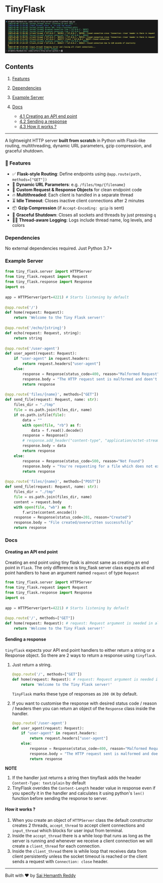 # TinyFlask

![A screenshot showing tinyflask logs](./banner.png)

## Contents

1. [Features](#-features)
2. [Dependencies](#dependencies)
3. [Example Server](#example-server)
4. [Docs](#docs)

   * [4.1 Creating an API end point](#creating-an-api-end-point)
   * [4.2 Sending a response ](#sending-a-response)
   * [4.3 How it works ?](#how-it-works-)

---

A lightweight HTTP server **built from scratch** in Python with Flask-like routing, multithreading, dynamic URL parameters, gzip compression, and graceful shutdown.

### 🚀 Features

* ✅ **Flask-style Routing**: Define endpoints using `@app.route(path, methods=["GET"])`
* 🧠 **Dynamic URL Parameters**: e.g. `/files/tmp/{filename}`
* 💬 **Custom Request & Response Objects** for clean endpoint code
* 🔥 **Multithreaded**: Each client is handled in a separate thread
* ⏳ **Idle Timeout**: Closes inactive client connections after 2 minutes
* 📦 **Gzip Compression** (if `Accept-Encoding: gzip` is sent)
* 🚫 **Graceful Shutdown**: Closes all sockets and threads by just pressing `q`
* 👨‍💻 **Thread-aware Logging**: Logs include thread name, log levels, and colors

### Dependencies

No external dependencies required. Just Python 3.7+

### Example Server

```python
from tiny_flask.server import HTTPServer
from tiny_flask.request import Request
from tiny_flask.response import Response
import os

app = HTTPServer(port=4221) # Starts listening by default

@app.route('/')
def home(request: Request):
    return 'Welcome to the Tiny Flask server!'

@app.route('/echo/{string}')
def echo(request: Request, string):
    return string

@app.route('/user-agent')
def user_agent(request: Request):
    if "user-agent" in request.headers:
        return request.headers["user-agent"]
    else:
        response = Response(status_code=400, reason="Malformed Request")
        response.body = "The HTTP request sent is malformed and doen't contain user-agent header in it"
        return response

@app.route('files/{name}', methods=["GET"])
def send_file(request: Request, name: str):
    files_dir = "./tmp"
    file = os.path.join(files_dir, name)
    if os.path.isfile(file):
        data = ""
        with open(file, "rb") as f:
            data = f.read().decode()
        response = Response()
        # response.add_header("content-type", "application/octet-stream")
        response.body = data
        return response
    else:
        response = Response(status_code=500, reason="Not Found")
        response.body = "You're requesting for a file which does not exist on this server"
        return response

@app.route('files/{name}', methods=["POST"])
def send_file(request: Request, name: str):
    files_dir = "./tmp"
    file = os.path.join(files_dir, name)
    content = request.body
    with open(file, "wb") as f:
        f.write(content.encode())
    response = Response(status_code=201, reason="Created")
    response.body = "File created/overwritten successfully"
    return response
```

### Docs

#### Creating an API end point

Creating an end point using tiny flask is almost same as creating an end point in `Flask`. The only difference is tiny\_flask server class expects all end point handlers to have an argument named `request` of type `Request`

```python
from tiny_flask.server import HTTPServer
from tiny_flask.request import Request
from tiny_flask.response import Response
import os

app = HTTPServer(port=4221) # Starts listening by default

@app.route('/', methods=["GET"])
def home(request: Request): # request: Request argument is needed in all end point handlers
    return 'Welcome to the Tiny Flask server!'
```

#### Sending a response

`tinyflask` expects your API end point handlers to either return a string or a Response object. So there are 2 ways to return a response using `tinyflask`.

1. Just return a string.

   ```python
   @app.route('/', methods=["GET"])
   def home(request: Request): # request: Request argument is needed in all end point handlers
       return 'Welcome to the Tiny Flask server!'
   ```

   `TinyFlask` marks these type of responses as `200 OK` by default.
2. If you want to customise the response with desired status code / reason / headers then you can return an object of the `Response` class inside the handler.

   ```python
   @app.route('/user-agent')
   def user_agent(request: Request):
       if "user-agent" in request.headers:
           return request.headers["user-agent"]
       else:
           response = Response(status_code=400, reason="Malformed Request")
           response.body = "The HTTP request sent is malformed and doen't contain user-agent header in it"
           return response
   ```

**NOTE**

1. If the handler just returns a string then tinyflask adds the header `Content-Type: text/plain` by default
2. TinyFlask overides the `Content-Length` header value in response even if you specify it in the handler and calculates it using python's `len()` function before sending the response to server.

#### How it works ?

1. When you create an object of `HTTPServer` class the default constructor creates 2 threads, `accept_thread` to accept client connections and `input_thread` which blocks for user input from terminal.
2. Inside the `accept_thread` there is a while loop that runs as long as the server is running and whenever we receive a client connection we will create a `client_thread` for each connection.
3. Inside the `client_thread` there is while loop that receives data from client persistently unless the socket timeout is reached or the client sends a request with `Connection: close` header.

---

Built with ❤️ by [Sai Hemanth Reddy](https://www.linkedin.com/in/sai-hemanth-reddy/)
